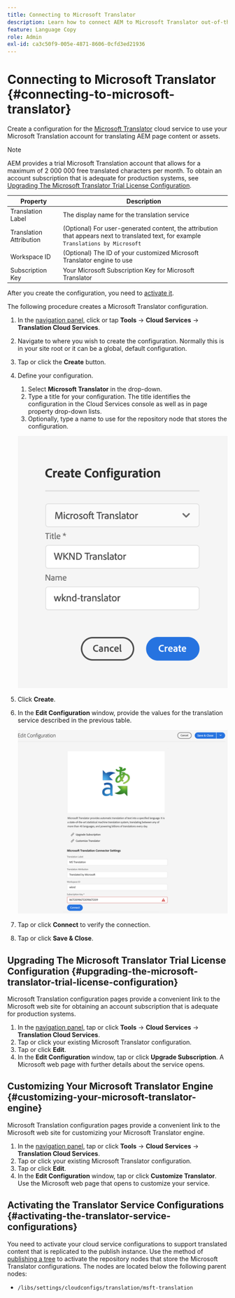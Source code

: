 ```yaml
---
title: Connecting to Microsoft Translator
description: Learn how to connect AEM to Microsoft Translator out-of-the-box to automate your translation workflow.
feature: Language Copy
role: Admin
exl-id: ca3c50f9-005e-4871-8606-0cfd3ed21936
---
```

# Connecting to Microsoft Translator {#connecting-to-microsoft-translator}

Create a configuration for the [Microsoft Translator](https://hub.microsofttranslator.com) cloud service to use your Microsoft Translation account for translating AEM page content or assets.

>[!NOTE]
>
>AEM provides a trial Microsoft Translation account that allows for a maximum of 2 000 000 free translated characters per month. To obtain an account subscription that is adequate for production systems, see [Upgrading The Microsoft Translator Trial License Configuration](#upgrading-the-microsoft-translator-trial-license-configuration).

|Property|Description|
|---|---|
|Translation Label|The display name for the translation service|
|Translation Attribution|(Optional) For user-generated content, the attribution that appears next to translated text, for example `Translations by Microsoft`|
|Workspace ID|(Optional) The ID of your customized Microsoft Translator engine to use|
|Subscription Key|Your Microsoft Subscription Key for Microsoft Translator|

After you create the configuration, you need to [activate it](#activating-the-translator-service-configurations).

The following procedure creates a Microsoft Translator configuration.

1. In the [navigation panel,](/help/sites-cloud/authoring/getting-started/basic-handling.md#first-steps) click or tap **Tools** -&gt; **Cloud Services** -&gt; **Translation Cloud Services**.
1. Navigate to where you wish to create the configuration. Normally this is in your site root or it can be a global, default configuration.
1. Tap or click the **Create** button.
1. Define your configuration.
   1. Select **Microsoft Translator** in the drop-down.
   1. Type a title for your configuration. The title identifies the configuration in the Cloud Services console as well as in page property drop-down lists.
   1. Optionally, type a name to use for the repository node that stores the configuration.

   ![Create translation configuration](../assets/create-translation-config.png)

1. Click **Create**.
1. In the **Edit Configuration** window, provide the values for the translation service described in the previous table.

   ![Edit translation configuration](../assets/edit-translation-config.png)

1. Tap or click **Connect** to verify the connection.
1. Tap or click **Save &amp; Close**.

## Upgrading The Microsoft Translator Trial License Configuration {#upgrading-the-microsoft-translator-trial-license-configuration}

Microsoft Translation configuration pages provide a convenient link to the Microsoft web site for obtaining an account subscription that is adequate for production systems.

1. In the [navigation panel,](/help/sites-cloud/authoring/getting-started/basic-handling.md#first-steps) tap or click **Tools** -&gt; **Cloud Services** -&gt; **Translation Cloud Services**.
1. Tap or click your existing Microsoft Translator configuration.
1. Tap or click **Edit**.
1. In the **Edit Configuration** window, tap or click **Upgrade Subscription**. A Microsoft web page with further details about the service opens.

## Customizing Your Microsoft Translator Engine {#customizing-your-microsoft-translator-engine}

Microsoft Translation configuration pages provide a convenient link to the Microsoft web site for customizing your Microsoft Translator engine.

1. In the [navigation panel,](/help/sites-cloud/authoring/getting-started/basic-handling.md#first-steps) tap or click **Tools** -&gt; **Cloud Services** -&gt; **Translation Cloud Services**.
1. Tap or click your existing Microsoft Translator configuration.
1. Tap or click **Edit**.
1. In the **Edit Configuration** window, tap or click **Customize Translator**. Use the Microsoft web page that opens to customize your service.

## Activating the Translator Service Configurations {#activating-the-translator-service-configurations}

You need to activate your cloud service configurations to support translated content that is replicated to the publish instance. Use the method of [publishing a tree](/help/sites-cloud/authoring/fundamentals/publishing-pages.md#publishing-and-unpublishing-a-tree) to activate the repository nodes that store the Microsoft Translator configurations. The nodes are located below the following parent nodes:

* `/libs/settings/cloudconfigs/translation/msft-translation`
